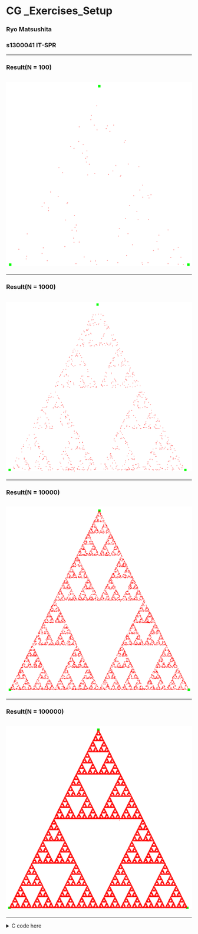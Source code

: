 # CG \_Exercises_Setup <!-- omit in toc -->

### Ryo Matsushita

### s1300041 IT-SPR

---

### Result(N = 100)

## ![](images/res100.png)

---

### Result(N = 1000)

## ![](images/res1000.png)

---

### Result(N = 10000)

## ![](images/res10000.png)

---

### Result(N = 100000)

## ![](images/res100000.png)

---

<details>
  <summary>C code here</summary>

```
#ifdef __APPLE__
#include <GLUT/glut.h>
#else
#include <GL/glut.h>
#endif
#include <stdlib.h>
#include <math.h>
#include <stdio.h>

const int N = 1000;
float TriangleDots[N + 2][2];

void LetsFractal(int N) {
    TriangleDots[0][0] = 0.0f; TriangleDots[0][1] = 0.0f;
    TriangleDots[1][0] = 1.0f; TriangleDots[1][1] = 0.0f;
    TriangleDots[2][0] = 0.5f; TriangleDots[2][1] = 1.0f;

    for (int i = 3; i < N + 2; i++) {
        int random = rand() % 3;
        for (int j = 0; j < 2; j++)
            TriangleDots[i][j] = (TriangleDots[i - 1][j] + TriangleDots[random][j]) / 2;
    }
}

void LetsDisplay(float color, int n, int N, int a, int b) {
    glPointSize(color);
    glColor3f(a, b, 0);
    glBegin(GL_POINTS);
    for (int i = n; i < N; i++) glVertex2fv(TriangleDots[i]);
    glEnd();
}

static void display(void) {
    glMatrixMode(GL_MODELVIEW);
    glLoadIdentity();

    // Repaint the background with the color
    // specified by glClearColor()
    glClear(GL_COLOR_BUFFER_BIT);

    LetsFractal(N);
    LetsDisplay(10.0f, 0, 3, 0, 1);
    LetsDisplay(2.0f, 3, N + 2, 1, 0);

    glutSwapBuffers();
}

static void initGL(void) {
    // Set the color for painting the background (White)
    glClearColor(1.0, 1.0, 1.0, 1.0);

    // Set an orthographic projection
    glMatrixMode(GL_PROJECTION);
    glLoadIdentity();
    glOrtho(0.0, 1.0, 0.0, 1.0, -1.0, 1.0);
}

static void keyHandle(unsigned char key, int x, int y) {
    // Exit when ESC is pressed
    if (key == 27) exit(0);
}

int main(int argc, char** argv) {
    glutInit(&argc, argv);
    glutInitDisplayMode(GLUT_DOUBLE | GLUT_RGB);
    glutInitWindowSize(800, 800);
    glutInitWindowPosition(100, 100);
    glutCreateWindow("Setup");

    initGL();

    glutDisplayFunc(display);
    glutKeyboardFunc(keyHandle);
    glutMainLoop();
    return 0;
}
```

</details>
